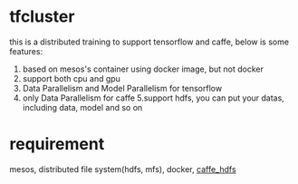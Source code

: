 # tfcluster

this is a distributed training to support tensorflow and caffe, below is some features:
1. based on mesos's container using docker image, but not docker
2. support both cpu and gpu 
3. Data Parallelism and Model Parallelism for tensorflow
4. only Data Parallelism for caffe
5.support hdfs, you can put your datas, including data, model and so on

# requirement
mesos, distributed file system(hdfs, mfs), docker,  [caffe_hdfs](https://github.com/qingzew/caffe_hdfs)

